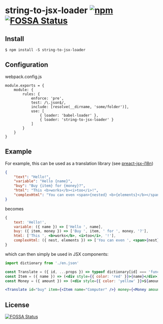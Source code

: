 # string-to-jsx-loader [![npm](https://img.shields.io/npm/v/string-to-jsx-loader.svg?style=flat)](https://npm.im/string-to-jsx-loader) [![FOSSA Status](https://app.fossa.io/api/projects/git%2Bgithub.com%2Fapyos%2Fstring-to-jsx-loader.svg?type=shield)](https://app.fossa.io/projects/git%2Bgithub.com%2Fapyos%2Fstring-to-jsx-loader?ref=badge_shield)

## Install

```
$ npm install -S string-to-jsx-loader
```

## Configuration

webpack.config.js

```
module.exports = {
	module: {
		rules: {
			enforce: 'pre',
			test: /\.json$/,
			include: [resolve(__dirname, 'some/folder')],
			use: [
				{ loader: 'babel-loader' },
				{ loader: 'string-to-jsx-loader' }
			]
		}
	}
}
```

## Example

For example, this can be used as a translation library (see [preact-jsx-i18n](https://github.com/apyos/preact-jsx-i18n))

```json
{
	"text": "Hello!",
	"variable": "Hello {name}",
	"buy": "Buy {item} for {money}?",
	"html": "This <b>works</b><i>too</i>!",
	"complexHtml": "You can even <span>{nested} <b>{elements}</b></span>!"
}
```

becomes

```jsx
{
	text: 'Hello!',
	variable: ({ name }) => ['Hello ', name],
	buy: ({ item, money }) => ['Buy ', item, ' for ', money, '?'],
	html: ['This ', <b>works</b>, <i>too</i>, '!'],
	complexHtml: ({ nest, elements }) => ['You can even ', <span>{nest} <b>{elements}</b></span>, '!']
}
```

which can then simply be used in JSX components:

```jsx
import dictionary from './en.json'

const Translate = ({ id, ...props }) => typeof dictionary[id] === 'function' ? dictionary[id](props) : dictionary[id]
const Item = ({ name }) => (<div style={{ color: 'red' }}>{name}</div>)
const Money = ({ amount }) => (<div style={{ color: 'yellow' }}>${amount}</div>)

<Translate id="buy" item={<Item name="Computer" />} money={<Money amount={2000} />}>
```

## License

[![FOSSA Status](https://app.fossa.io/api/projects/git%2Bgithub.com%2Fapyos%2Fstring-to-jsx-loader.svg?type=large)](https://app.fossa.io/projects/git%2Bgithub.com%2Fapyos%2Fstring-to-jsx-loader?ref=badge_large)
